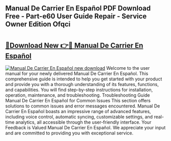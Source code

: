 ## Manual De Carrier En Español PDF Download Free - Part-e60 User Guide Repair - Service Owner Edition Ofqci

# <h2><a href="http://bc31231.oget.top/?id=Manual+De+Carrier+En+Espa%c3%b1ol">🔗Download New 👉🔴 Manual De Carrier En Español</a></h2>

[![Manual De Carrier En Español new download](https://i.imgur.com/5g1atiW.png)](http://bc31231.oget.top/?id=Manual+De+Carrier+En+Espa%c3%b1ol)
Welcome to the user manual for your newly delivered Manual De Carrier En Español. This comprehensive guide is intended to help you get started with your product and provide you with a thorough understanding of its features, functions, and capabilities. You will find step-by-step instructions for installation, operation, maintenance, and troubleshooting. Troubleshooting Guide Manual De Carrier En Español for Common Issues This section offers solutions to common issues and error messages encountered. Manual De Carrier En Español boasts an impressive range of advanced features, including voice control, automatic syncing, customizable settings, and real-time analytics, all accessible through the user-friendly interface. Your Feedback is Valued Manual De Carrier En Español. We appreciate your input and are committed to providing you with exceptional service.
